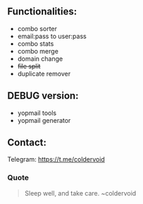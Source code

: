 ## Functionalities:

- combo sorter
- email:pass to user:pass
- combo stats
- combo merge
- domain change
- ~~file split~~
- duplicate remover


## DEBUG version:

- yopmail tools
- yopmail generator


## Contact:
Telegram: https://t.me/coldervoid

### Quote
>Sleep well, and take care.
  ~coldervoid
